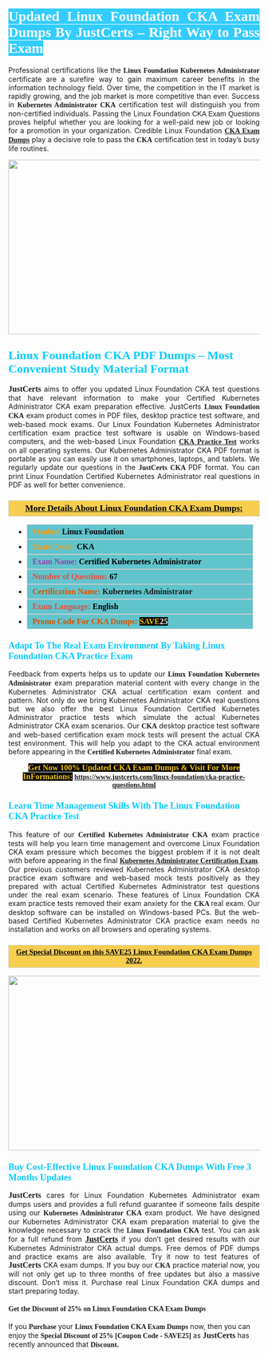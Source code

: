 <h1 style="text-align: justify;"><span style="color:#ffffff;"><span style="font-family:Georgia,serif;"><strong><span style="background-color:#33ccff;">Updated Linux Foundation CKA Exam Dumps By JustCerts – Right Way to Pass Exam</span></strong></span></span></h1>

<p style="text-align: justify;">Professional certifications like the <span style="font-family:Georgia,serif;"><strong>Linux Foundation Kubernetes Administrator</strong></span> certificate are a surefire way to gain maximum career benefits in the information technology field. Over time, the competition in the IT market is rapidly growing, and the job market is more competitive than ever. Success in <span style="font-family:Georgia,serif;"><strong>Kubernetes Administrator CKA</strong></span> certification test will distinguish you from non-certified individuals. Passing the Linux Foundation <span style="font-family:Arial,Helvetica,sans-serif;">CKA Exam Questions </span>proves helpful whether you are looking for a well-paid new job or looking for a promotion in your organization. Credible Linux Foundation <span style="font-family:Georgia,serif;"><a href="https://www.justcerts.com/linux-foundation/cka-practice-questions.html"><strong>CKA Exam Dumps</strong></a></span> play a decisive role to pass the <span style="font-family:Georgia,serif;"><strong> CKA</strong></span> certification test in today’s busy life routines.</p>

<p style="text-align: center;"><a href="https://www.justcerts.com/linux-foundation/cka-practice-questions.html"><img alt="" src="https://i.imgur.com/sRlK3Fm.jpg" style="width: 730px; height: 350px;" /></a></p>

<h2 style="margin-right:0in; margin-left:0in"><span style="color:#00ccff;"><span style="font-family:Georgia,serif;"><strong><span style="font-size:18pt">Linux Foundation CKA PDF Dumps – Most Convenient Study Material Format</span></strong></span></span></h2>

<p style="text-align: justify;"><span style="font-size:16px;"><span style="font-family:Georgia,serif;"><strong>JustCerts</strong></span></span> aims to offer you updated Linux Foundation CKA test questions that have relevant information to make your Certified Kubernetes Administrator CKA exam preparation effective. JustCerts <span style="font-family:Georgia,serif;"><strong>Linux Foundation CKA</strong></span> exam product comes in PDF files, desktop practice test software, and web-based mock exams. Our Linux Foundation Kubernetes Administrator certification exam practice test software is usable on Windows-based computers, and the web-based Linux Foundation <span style="font-family:Georgia,serif;"><a href="https://www.justcerts.com/linux-foundation/cka-practice-questions.html"><strong>CKA Practice Test</strong></a></span> works on all operating systems. Our Kubernetes Administrator CKA PDF format is portable as you can easily use it on smartphones, laptops, and tablets. We regularly update our questions in the <span style="font-family:Georgia,serif;"><strong>JustCerts CKA </strong></span> PDF format. You can print Linux Foundation Certified Kubernetes Administrator real questions in PDF as well for better convenience.</p>

<h3 style="background: #f7ce50; border: 1px solid rgb(204, 204, 204); padding: 5px 10px; text-align: center;"><span style="font-family:Georgia,serif;"><u><u><span style="color:#000000;"><span style="font-size:11pt"><span style="line-height:normal"><b><span style="font-size:13.0pt"><span cambria="">More Details About Linux Foundation CKA Exam Dumps:</span></span></b></span></span></span></u></u></span></h3>

<ul>
	<li style="margin:0cm 10pt">
	<div style="background:#61c4cd; border: 1px solid rgb(204, 204, 204); padding: 5px 10px; text-align: justify;"><span style="font-family:Georgia,serif;"><span style="font-size:11pt"><span style="line-height:normal"><b><span style="font-size:12.0pt"><span new="" roman="" times=""><span style="color:#f39c12;">Vendor:</span> <span style="color:#000000;">Linux Foundation</span></span></span></b></span></span></span></div>
	</li>
	<li style="margin:0cm 10pt">
	<div style="background: #61c4cd; border: 1px solid rgb(204, 204, 204); padding: 5px 10px; text-align: justify;"><span style="font-family:Georgia,serif;"><span style="font-size:11pt"><span style="line-height:normal"><b><span style="font-size:12.0pt"><span new="" roman="" times=""><span style="color:#f39c12;">Exam Code:</span> <span style="color:#000000;">CKA</span></span></span></b></span></span></span></div>
	</li>
	<li style="margin:0cm 10pt">
	<div style="background: #61c4cd; border: 1px solid rgb(204, 204, 204); padding: 5px 10px; text-align: justify;"><span style="font-family:Georgia,serif;"><span style="font-size:11pt"><span style="line-height:normal"><b><span style="font-size:12.0pt"><span new="" roman="" times=""><span style="color:#8e44ad;">Exam Name:</span> <span style="color:#000000;">Certified Kubernetes Administrator</span></span></span></b></span></span></span></div>
	</li>
	<li style="margin:0cm 10pt">
	<div style="background: #61c4cd; border: 1px solid rgb(204, 204, 204); padding: 5px 10px;"><span style="font-family:Georgia,serif;"><span style="font-size:11pt"><span style="line-height:normal"><b><span style="font-size:12.0pt"><span new="" roman="" times=""><span style="color:#e74c3c;">Number of Questions:</span><span style="color:#000000;"><span style="color:#f1c40f;"> </span>67</span></span></span></b></span></span></span></div>
	</li>
	<li style="margin:0cm 10pt">
	<div style="background: #61c4cd; border: 1px solid rgb(204, 204, 204); padding: 5px 10px; text-align: justify;"><span style="font-family:Georgia,serif;"><span style="font-size:11pt"><span style="line-height:normal"><b><span style="font-size:12.0pt"><span new="" roman="" times=""><span style="color:#d35400;">Certification Name:</span> Kubernetes Administrator</span></span></b></span></span></span></div>
	</li>
	<li style="margin:0cm 10pt">
	<div style="background: #61c4cd; border: 1px solid rgb(204, 204, 204); padding: 5px 10px; text-align: justify;"><span style="font-family:Georgia,serif;"><span style="font-size:11pt"><span style="line-height:normal"><b><span style="font-size:12.0pt"><span new="" roman="" times=""><span style="color:#e74c3c;">Exam Language:</span> <span style="color:#000000;">English</span></span></span></b></span></span></span></div>
	</li>
	<li style="margin:0cm 10pt">
	<div style="background: #61c4cd; border: 1px solid rgb(204, 204, 204); padding: 5px 10px;"><span style="font-family:Georgia,serif;"><span style="font-size:11pt"><span style="line-height:normal"><b><span style="font-size:12.0pt"><span new="" roman="" times=""><span style="color:#d35400;">Promo Code For CKA Dumps:</span><span style="color:#f1c40f;"> <span style="background-color:#000000;">SAVE</span></span><span style="color:#ffffff;"><span style="background-color:#000000;">25</span></span></span></span></b></span></span></span></div>
	</li>
</ul>

<h3 style="margin-right:0in; margin-left:0in"><span style="color:#00ccff;"><span style="font-family:Georgia,serif;"><strong><span style="font-size:13.5pt">Adapt To The Real Exam Environment By Taking Linux Foundation CKA Practice Exam</span></strong></span></span></h3>

<p style="text-align: justify;">Feedback from experts helps us to update our <span style="font-family:Georgia,serif;"><strong>Linux Foundation Kubernetes Administrator</strong></span> exam preparation material content with every change in the Kubernetes Administrator CKA actual certification exam content and pattern. Not only do we bring Kubernetes Administrator CKA real questions but we also offer the best Linux Foundation Certified Kubernetes Administrator practice tests which simulate the actual Kubernetes Administrator CKA exam scenarios. Our <span style="font-family:Georgia,serif;"><strong> CKA</strong></span> desktop practice test software and web-based certification exam mock tests will present the actual CKA test environment. This will help you adapt to the CKA actual environment before appearing in the <span style="font-family:Georgia,serif;"><strong>Certified Kubernetes Administrator</strong></span> final exam.</p>

<p style="text-align: center;"><span style="font-family:Georgia,serif;"><strong><span style="font-size:16px;"><span style="color:#f1c40f;"><span style="background-color:#000000;">Get Now 100% Updated CKA Exam Dumps & Visit For More InFormations:</span></span></span> <a href="https://www.justcerts.com/linux-foundation/cka-practice-questions.html">https://www.justcerts.com/linux-foundation/cka-practice-questions.html</a></strong></span></p>

<h3 style="margin-right:0in; margin-left:0in"><span style="color:#00ccff;"><span style="font-family:Georgia,serif;"><strong><span style="font-size:13.5pt">Learn Time Management Skills With The Linux Foundation CKA Practice Test</span></strong></span></span></h3>

<p style="text-align: justify;">This feature of our <span style="font-family:Georgia,serif;"><strong>Certified Kubernetes Administrator CKA</strong></span> exam practice tests will help you learn time management and overcome Linux Foundation CKA exam pressure which becomes the biggest problem if it is not dealt with before appearing in the final <span style="font-family:Georgia,serif;"><a href="https://www.justcerts.com/linux-foundation/kubernetes-administrator-certification-exams.html"><strong>Kubernetes Administrator Certification Exam</strong></a></span>. Our previous customers reviewed Kubernetes Administrator CKA desktop practice exam software and web-based mock tests positively as they prepared with actual Certified Kubernetes Administrator test questions under the real exam scenario. These features of Linux Foundation CKA exam practice tests removed their exam anxiety for the <span style="font-family:Georgia,serif;"><strong>CKA </strong></span> real exam. Our desktop software can be installed on Windows-based PCs. But the web-based Certified Kubernetes Administrator CKA practice exam needs no installation and works on all browsers and operating systems.</p>

<h3 style="background: rgb(247, 206, 80); border: 1px solid rgb(204, 204, 204); padding: 5px 10px; text-align: center;"><span style="font-family:Georgia,serif;"><u><span style="color:#000000;"><span style="font-size:11pt;"><span style="line-height:normal;"><b><span cambria="">Get Special Discount on this SAVE25 Linux Foundation CKA Exam Dumps 2022.</span></b></span></span></span></u></span></h3>

<p style="text-align: center;"><a href="https://www.justcerts.com/linux-foundation/cka-practice-questions.html"><img alt="" src="https://i.imgur.com/c4rEU3j.jpg" style="width: 700px; height: 350px;" /></a></p>

<h3 style="margin-right:0in; margin-left:0in"><span style="color:#00ccff;"><span style="font-family:Georgia,serif;"><strong><span style="font-size:13.5pt">Buy Cost-Effective Linux Foundation CKA Dumps With Free 3 Months Updates</span></strong></span></span></h3>

<p style="text-align: justify;"><span style="font-size:16px;"><span style="font-family:Georgia,serif;"><strong>JustCerts</strong></span></span> cares for Linux Foundation Kubernetes Administrator exam dumps users and provides a full refund guarantee if someone fails despite using our <span style="font-family:Georgia,serif;"><strong>Kubernetes Administrator CKA</strong></span> exam product. We have designed our Kubernetes Administrator CKA exam preparation material to give the knowledge necessary to crack the <span style="font-family:Georgia,serif;"><strong>Linux Foundation CKA</strong></span> test. You can ask for a full refund from <a href="https://www.justcerts.com/"><span style="font-size:16px;"><span style="font-family:Georgia,serif;"><strong>JustCerts</strong></span></span></a> if you don’t get desired results with our Kubernetes Administrator CKA actual dumps. Free demos of PDF dumps and practice exams are also available. Try it now to test features of <span style="font-size:16px;"><span style="font-family:Georgia,serif;"><strong>JustCerts</strong></span></span> CKA exam dumps. If you buy our <span style="font-family:Georgia,serif;"><strong> CKA</strong></span> practice material now, you will not only get up to three months of free updates but also a massive discount. Don’t miss it. Purchase real Linux Foundation CKA dumps and start preparing today.</p>

<h4><span style="font-family:Georgia,serif;"><strong>Get the Discount of 25% on Linux Foundation CKA Exam Dumps</strong></span></h4>

<p>If you <span style="font-family:Georgia,serif;"><strong>Purchase</strong></span> your <span style="font-family:Georgia,serif;"><strong>Linux Foundation CKA Exam Dumps</strong></span> now, then you can enjoy the <span style="font-size:14px;"><span style="font-family:Georgia,serif;"><strong>Special Discount of 25% [Coupon Code - SAVE25]</strong></span></span> as <span style="font-size:16px;"><span style="font-family:Georgia,serif;"><strong>JustCerts</strong></span></span> has recently announced that <span style="font-size:14px;"><span style="font-family:Georgia,serif;"><strong>Discount.</strong></span></span></p>

